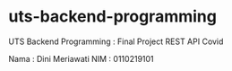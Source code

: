 # uts-backend-programming
UTS Backend Programming : Final Project REST API Covid

Nama  : Dini Meriawati
NIM   : 0110219101
